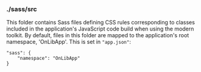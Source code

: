 ### ./sass/src

This folder contains Sass files defining CSS rules corresponding to classes
included in the application's JavaScript code build when using the modern toolkit.
By default, files in this folder are mapped to the application's root namespace, 'OnLibApp'.
This is set in `"app.json"`:

    "sass": {
        "namespace": "OnLibApp"
    }